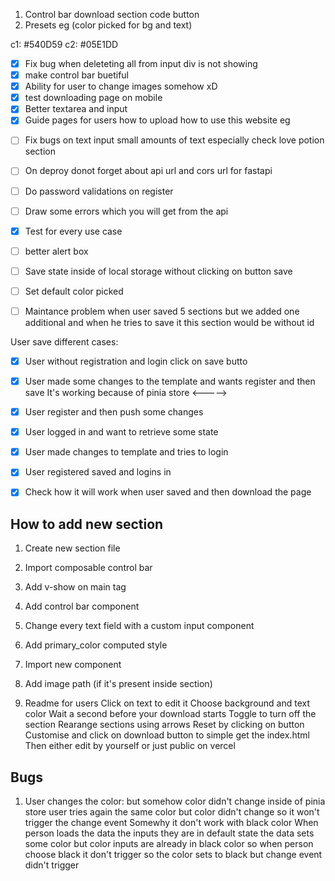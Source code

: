 1. Control bar download section code button 
2. Presets eg (color picked for bg and text)

c1: #540D59
c2: #05E1DD

- [x] Fix bug when deleteting all from input div is not showing 
- [x] make control bar buetiful
- [x] Ability for user to change images somehow xD
- [x] test downloading page on mobile
- [x] Better textarea and input
- [x] Guide pages for users how to upload how to use this website eg
<!-- - [ ] Change font size -->
- [ ] Fix bugs on text input small amounts of text especially check love potion section
- [ ] On deproy donot forget about api url and cors url for fastapi
- [ ] Do password validations on register
- [ ] Draw some errors which you will get from the api
- [x] Test for every use case
- [ ] better alert box 
- [ ] Save state inside of local storage without clicking on button save
- [ ] Set default color picked 
- [ ] Maintance problem when user saved 5 sections but we added one additional and when he tries to save it this section
would be without id 



User save different cases:
- [x] User without registration and login click on save butto

- [x] User made some changes to the template and wants register and then save
It's working because of pinia store 
<----->

- [x] User register and then push some changes

- [x] User logged in and want to retrieve some state 

- [x] User made changes to template and tries to login 

- [x] User registered saved and logins in 

- [x] Check how it will work when user saved and then download the page



## How to add new section 

1. Create new section file
2. Import composable control bar
3. Add v-show on main tag
3. Add control bar component
4. Change every text field with a custom input component
5. Add primary_color computed style 
5. Import new component
8. Add image path (if it's  present inside section)


1. Readme for users
Click on text to edit it
Choose background and text color
Wait a second before your download starts
Toggle to turn off the section 
Rearange sections using arrows
Reset by clicking on button
Customise and click on download button to simple get the index.html 
Then either edit by yourself or just public on vercel


## Bugs
1. User changes the color: but somehow color didn't change inside of pinia store
user tries again the same color but color didn't change so it won't trigger the change event 
Somewhy it don't work with black color When person loads the data the inputs they are in default state the data sets some color but 
color inputs are already in black color so when person choose black it don't trigger 
so the color sets to black but change event didn't trigger